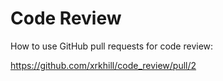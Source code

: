 Code Review
===========

How to use GitHub pull requests for code review:

https://github.com/xrkhill/code_review/pull/2
